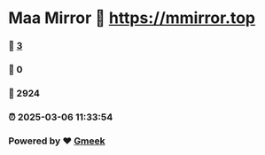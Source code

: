 # Maa Mirror :link: https://mmirror.top 
### :page_facing_up: [3](https://mmirror.top/tag.html) 
### :speech_balloon: 0 
### :hibiscus: 2924 
### :alarm_clock: 2025-03-06 11:33:54 
### Powered by :heart: [Gmeek](https://github.com/Meekdai/Gmeek)
